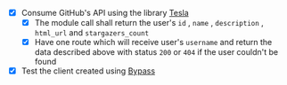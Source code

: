 - [x]  Consume GitHub's API using the library [Tesla](https://github.com/teamon/tesla)
    - [x]  The module call shall return the user's `id` , `name` , `description` , `html_url` and `stargazers_count`
    - [x]  Have one route which will receive user's `username` and return the data described above with status `200` or `404` if the user couldn't be found
- [x]  Test the client created using [Bypass](https://github.com/PSPDFKit-labs/bypass)